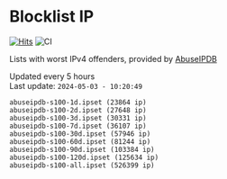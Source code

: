 # Blocklist IP

[![Hits](https://hits.seeyoufarm.com/api/count/incr/badge.svg?url=https%3A%2F%2Fgithub.com%2Fborestad%2Fblocklist-ip%2F&count_bg=%2379C83D&title_bg=%23555555&icon=&icon_color=%23E7E7E7&title=hits&edge_flat=false)](https://hits.seeyoufarm.com)  ![CI](https://img.shields.io/github/workflow/status/borestad/blocklist-ip/CI?style=flat-square)

Lists with worst IPv4 offenders, provided by [AbuseIPDB](https://www.abuseipdb.com/)

<!-- FOOTER-PLACEHOLDER -->
Updated every 5 hours<br>
Last update: `2024-05-03 - 10:20:49`
```
abuseipdb-s100-1d.ipset (23864 ip)
abuseipdb-s100-2d.ipset (27648 ip)
abuseipdb-s100-3d.ipset (30331 ip)
abuseipdb-s100-7d.ipset (36107 ip)
abuseipdb-s100-30d.ipset (57946 ip)
abuseipdb-s100-60d.ipset (81244 ip)
abuseipdb-s100-90d.ipset (103384 ip)
abuseipdb-s100-120d.ipset (125634 ip)
abuseipdb-s100-all.ipset (526399 ip)
```
